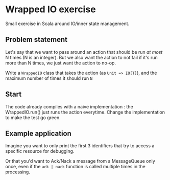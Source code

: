 # Wrapped IO exercise

Small exercise in Scala around IO/inner state management.

## Problem statement

Let's say that we want to pass around an action that should be run _at most_ N
times (N is an integer). But we also want the action to not fail if it's run
more than N times, we just want the action to no-op.

Write a `WrappedIO` class that takes the action (as `Unit => IO[T]`), and the maximum
number of times it should run `N`

## Start

The code already compiles with a naive implementation : the WrappedIO.run() just
runs the action everytime. Change the implementation to make the test go green.

## Example application

Imagine you want to only print the first 3 identifiers that try to access a
specific resource for debugging.

Or that you'd want to Ack/Nack a message from a
MessageQueue only once, even if the `ack | nack` function is called multiple
times in the processing.
